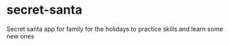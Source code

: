 # secret-santa
Secret santa app for family for the holidays to practice skills and learn some new ones
